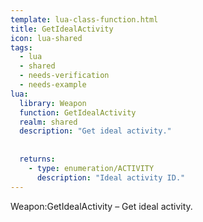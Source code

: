 ```yaml
---
template: lua-class-function.html
title: GetIdealActivity
icon: lua-shared
tags:
  - lua
  - shared
  - needs-verification
  - needs-example
lua:
  library: Weapon
  function: GetIdealActivity
  realm: shared
  description: "Get ideal activity."
  
  
  returns:
    - type: enumeration/ACTIVITY
      description: "Ideal activity ID."
---
```


<div class="lua__search__keywords">
Weapon:GetIdealActivity &#x2013; Get ideal activity.
</div>
